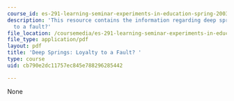 ```yaml
---
course_id: es-291-learning-seminar-experiments-in-education-spring-2003
description: 'This resource contains the information regarding deep springs: loyalty
  to a fault?'
file_location: /coursemedia/es-291-learning-seminar-experiments-in-education-spring-2003/cb790e2dc11757ec845e788296285442_MITES_291S03_dp_sprg.pdf
file_type: application/pdf
layout: pdf
title: 'Deep Springs: Loyalty to a Fault? '
type: course
uid: cb790e2dc11757ec845e788296285442

---
```

None